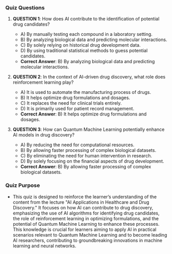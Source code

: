 ### Quiz Questions ###

1. **QUESTION 1**: How does AI contribute to the identification of potential drug candidates?
   - A) By manually testing each compound in a laboratory setting.
   - B) By analyzing biological data and predicting molecular interactions.
   - C) By solely relying on historical drug development data.
   - D) By using traditional statistical methods to guess potential candidates.
   - **Correct Answer**: B) By analyzing biological data and predicting molecular interactions.

2. **QUESTION 2**: In the context of AI-driven drug discovery, what role does reinforcement learning play?
   - A) It is used to automate the manufacturing process of drugs.
   - B) It helps optimize drug formulations and dosages.
   - C) It replaces the need for clinical trials entirely.
   - D) It is primarily used for patient record management.
   - **Correct Answer**: B) It helps optimize drug formulations and dosages.

3. **QUESTION 3**: How can Quantum Machine Learning potentially enhance AI models in drug discovery?
   - A) By reducing the need for computational resources.
   - B) By allowing faster processing of complex biological datasets.
   - C) By eliminating the need for human intervention in research.
   - D) By solely focusing on the financial aspects of drug development.
   - **Correct Answer**: B) By allowing faster processing of complex biological datasets.

### Quiz Purpose ###

- This quiz is designed to reinforce the learner’s understanding of the content from the lecture "AI Applications in Healthcare and Drug Discovery." It focuses on how AI can contribute to drug discovery, emphasizing the use of AI algorithms for identifying drug candidates, the role of reinforcement learning in optimizing formulations, and the potential of Quantum Machine Learning to enhance these processes. This knowledge is crucial for learners aiming to apply AI in practical scenarios relevant to Quantum Machine Learning and to become leading AI researchers, contributing to groundbreaking innovations in machine learning and neural networks.